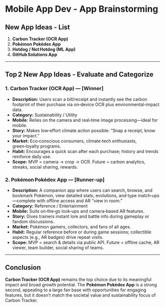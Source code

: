 # Mobile App Dev - App Brainstorming

## New App Ideas - List
1. **Carbon Tracker (OCR App)**
2. **Pokémon Pokédex App**
3. **Hotdog / Not Hotdog (ML App)**
4. **GitHub Solutions App**

---

## Top 2 New App Ideas - Evaluate and Categorize

### 1. Carbon Tracker (OCR App) — **[Winner]**
- **Description:** Users scan a bill/receipt and instantly see the carbon footprint of their purchase via on‑device OCR plus environmental‑impact data.  
- **Category:** Sustainability / Utility  
- **Mobile:** Relies on the camera and real‑time image processing—ideal for mobile.  
- **Story:** Makes low‑effort climate action possible: “Snap a receipt, know your impact.”  
- **Market:** Eco‑conscious consumers, climate‑tech enthusiasts, green‑loyalty programs.  
- **Habit:** Encourages a quick scan after each purchase; history and trends reinforce daily use.  
- **Scope:** MVP = camera → crop → OCR. Future = carbon analytics, streaks, social sharing, rewards.

### 2. Pokémon Pokédex App — **[Runner‑up]**
- **Description:** A companion app where users can search, browse, and bookmark Pokémon, view detailed stats, evolutions, and type match‑ups—complete with offline access and AR “view in room.”  
- **Category:** Reference / Entertainment  
- **Mobile:** Suits on‑the‑go look‑ups and camera‑based AR features.  
- **Story:** Gives trainers instant lore and battle info during gameplay or fandom discussions.  
- **Market:** Pokémon gamers, collectors, and fans of all ages.  
- **Habit:** Regular reference before or during game sessions; collectible aspects (e.g., AR badges) drive repeat visits.  
- **Scope:** MVP = search & details via public API. Future = offline cache, AR viewer, team builder, social sharing of teams.

---

## Conclusion
**Carbon Tracker (OCR App)** remains the top choice due to its meaningful impact and broad growth potential. The **Pokémon Pokédex App** is a strong second, appealing to a large fan base with opportunities for engaging features, but it doesn’t match the societal value and sustainability focus of Carbon Tracker.
